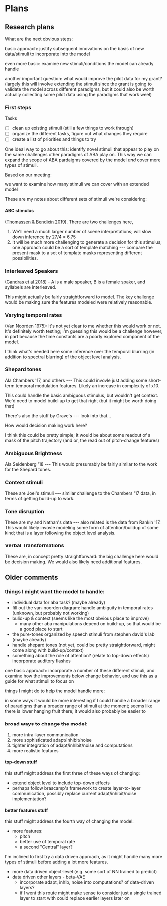 # Plans

## Research plans

What are the next obvious steps:

basic approach: justify subsequent innovations on the basis of new
data/stimuli to incorporate into the model

even more basic: examine new stimuli/conditions the model can already handle

another important question: what would improve the pilot data for my grant?
(largely this will involve extending the stimuli since the grant is going to
validate the model across different paradigms, but it could also be worth
actually collecting some pilot data using the paradigms that work weel)

### First steps

Tasks

- [ ] clean up existing stimuli (still a few things to work through)
- [ ] organize the different tasks, figure out what changes they require
- [ ] create a list of priorities and things to try

One ideal way to go about this: identify novel stimuli that appear to play on
the same challenges other paradigms of ABA play on. This way we can expand
the scope of ABA pardaigms covered by the model *and* cover more types of
stimuli.

Based on our meeting:

we want to examine how many stimuli we can cover with an extended model

These are my notes about different sets of stimuli we're considering:

#### ABC stimulus

([Thomassen & Bendixin 2019](https://asa.scitation.org/doi/10.1121/1.4973806)). 
There are two challenges here,

1. We'll need a much larger number of scene interpretations; will slow down
inference by 27/4 = 6.75
2. It will be much more challenging to generate a decision for this stimulus; one approach could be a sort of template matching --- compare the present mask to a set of template masks representing different possibilities.

### Interleaved Speakers

([Gandras et al 2018](https://doi.org/10.1016/j.neuroscience.2017.07.021)) - A is a male speaker, B is a female spaker, and syllabels are interleaved.

This might actually be fairly straightforward to model. The key challenge would be 
making sure the features modeled were relatively reasonable.

### Varying temporal rates

(Van Noorden 1975): It's not yet clear to me whether this would work or not.
It's definitely worth testing; I'm guessing this would be a challenge
however, in part because the time constants are a poorly explored component
of the model.

I think what's needed here some inference over the temporal blurring (in addition to spectral blurring) of the object level analysis.

### Shepard tones

Ala Chambers '17, and others --- This could invovle just adding some short-term
temporal modulation features. Likely an increase in complexity of x10.

This could handle the basic ambiguous stimulus, but wouldn't get context. We'd need to model build-up to get that right (but it might be worth doing that)

There's also the stuff by Grave's --- look into that...


How would decision making work here?

I think this could be pretty simple; it would be about some readout of a mask
of the pitch trajectory (and or, the read out of pitch-change features)

### Ambiguous Brightness 

Ala Seidenberg '18 --- This would presumably be fairly similar to the work
for the Shepard tones.

### Context stimuli

These are Joel's stimuli --- similar challenge to the Chambers '17 data,
in terms of getting build-up to work.

### Tone disruption

These are my and Nathan's data --- also related is the data from Rankin '17.
This would likely invovle modeling some form of attention/buildup of some
kind; that is a layer following the object level analysis.

### Verbal Transformations

These are, in concept pretty straightforward: the big challenge here would be
decision making. We would also likely need additional features.

## Older comments

### things I might want the model to handle:

- individual data for aba task? (maybe already)
- fill out the van-noorden diagram: handle ambiguity in temporal rates (unknown, but probably not working)
- bulid-up & context (seems like the most obvious place to improve)
    - many other aba manipulations depend on build-up, so that would be a good
      place to start
- the pure-tones organized by speech stimuli from stephen david's lab (maybe already)
- handle shepard tones (not yet, could be pretty straightforward, might come along with build-up/context)
- something about the role of attention? (relate to top-down effects)
    incorporate auditory flashes

one basic approach: incorporate a number of these different stimuli,
and examine how the improvements below change behavior, and use this as a guide
for what stimuli to focus on

things I might do to help the model handle more:

in some ways it would be more interesting if I could handle a broader range
of paradigms than a broader range of stimuli at the moment; seems like there
is lower hanging fruit there; it would also probably be easier to 

### broad ways to change the model:

1. more intra-layer communication
2. more sophisticated adapt/inhibit/noise
3. tighter integration of adapt/inhibit/noise and computations
4. more realistic features

#### top-down stuff

this stuff might address the first three of these ways of changing:
- extend object level to include top-down effects
- perhaps follow brascamp's framework to create layer-to-layer communication,
    possibly replace current adapt/inhibit/noise implementation?

#### better features stuff

this stuff might address the fourth way of changing the model:

- more features:
    - pitch
    - better use of temporal rate
    - a second "Central" layer?

I'm inclined to first try a data driven approach, as it might handle many
more types of stimuli before adding a lot more features.

- more data driven object-level (e.g. some sort of NN trained to predict)
- data driven other layers - beta-VAE
    - incorporate adapt, inhib, noise into computations? of data-driven layers?
    - if I went this route might make sense to consider just a single trained layer to start with
    could replace earlier layers later on


